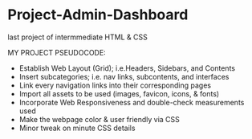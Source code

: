 # Project-Admin-Dashboard
last project of intermmediate HTML &amp; CSS

MY PROJECT PSEUDOCODE:

- Establish Web Layout (Grid); i.e.Headers, Sidebars, and Contents
- Insert subcategories; i.e. nav links, subcontents, and interfaces
- Link every navigation links into their corresponding pages
- Import all assets to be used (images, favicon, icons, & fonts)
- Incorporate Web Responsiveness and double-check measurements used
- Make the webpage color & user friendly via CSS
- Minor tweak on minute CSS details
